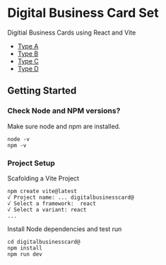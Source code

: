 # Digital Business Card Set
Digitial Business Cards using React and Vite
- [Type A](https://digitalbusinesscarda.netlify.app/ "Powered by Netlify.app")
- [Type B](https://digitalbusinesscardb.netlify.app/ "Powered by Netlify.app")
- [Type C](https://digitalbusinesscardc.netlify.app/ "Powered by Netlify.app")
- [Type D](https://digitalbusinesscardd.netlify.app/ "Powered by Netlify.app")

## Getting Started
### Check Node and NPM versions?
Make sure node and npm are installed.
```PS
node -v
npm -v
```

### Project Setup

Scafolding a Vite Project
```PS
npm create vite@latest
√ Project name: ... digitalbusinesscard@
√ Select a framework:  react
√ Select a variant: react
...
```

Install Node dependencies and test run
```PS
cd digitalbusinesscard@
npm install
npm run dev
```

